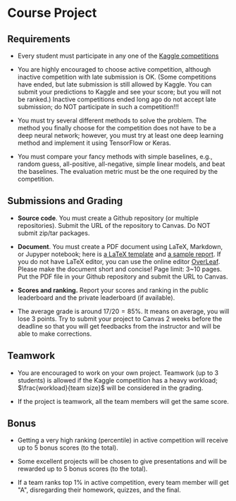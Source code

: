 Course Project
============



Requirements
---------

- Every student must participate in any one of the [Kaggle competitions](https://www.kaggle.com/competitions)

- You are highly encouraged to choose active competition, although inactive competition with late submission is OK. (Some competitions have ended, but late submission is still allowed by Kaggle. You can submit your predictions to Kaggle and see your score; but you will not be ranked.) Inactive competitions ended long ago do not accept late submission; do NOT participate in such a competition!!!

- You must try several different methods to solve the problem. The method you finally choose for the competition does not have to be a deep neural network; however, you must try at least one deep learning method and implement it using TensorFlow or Keras.

- You must compare your fancy methods with simple baselines, e.g., random guess, all-positive, all-negative, simple linear models, and beat the baselines. The evaluation metric must be the one required by the competition.


Submissions and Grading
---------

- **Source code**. You must create a Github repository (or multiple repositories). Submit the URL of the repository to Canvas. Do NOT submit zip/tar packages.

- **Document**. You must create a PDF document using LaTeX, Markdown, or Jupyper notebook; here is [a LaTeX template](https://github.com/wangshusen/CS583A-2019Spring/tree/master/project/LatexTemplate) and [a sample report](https://github.com/wangshusen/CS583A-2019Spring/blob/master/project/LatexTemplate/project.pdf). If you do not have LaTeX editor, you can use the online editor [OverLeaf](https://www.overleaf.com/read/xfbtvycjndyg). Please make the document short and concise! Page limit: 3~10 pages. Put the PDF file in your Github repository and submit the URL to Canvas.

- **Scores and ranking.** Report your scores and ranking in the public leaderboard and the private leaderboard (if available). 

- The average grade is around $17 / 20 = 85\%$. It means on average, you will lose 3 points. Try to submit your project to Canvas 2 weeks before the deadline so that you will get feedbacks from the instructor and will be able to make corrections.


Teamwork
---------

- You are encouraged to work on your own project. Teamwork (up to 3 students) is allowed if the Kaggle competition has a heavy workload; $\frac{workload}{team size}$ will be considered in the grading.

- If the project is teamwork, all the team members will get the same score.


Bonus
---------

- Getting a very high ranking (percentile) in active competition will receive up to 5 bonus scores (to the total).

- Some excellent projects will be chosen to give presentations and will be rewarded up to 5 bonus scores (to the total).

- If a team ranks top 1\% in active competition, every team member will get "A", disregarding their homework, quizzes, and the final.

